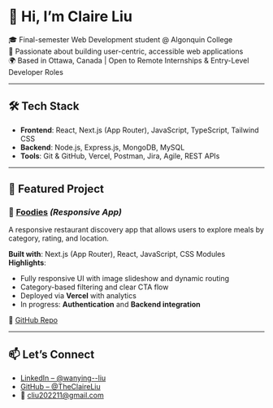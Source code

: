 # 👋 Hi, I’m Claire Liu

🎓 Final-semester Web Development student @ Algonquin College  
🌱 Passionate about building user-centric, accessible web applications  
🌍 Based in Ottawa, Canada | Open to Remote Internships & Entry-Level Developer Roles

---

## 🛠 Tech Stack

- **Frontend**: React, Next.js (App Router), JavaScript, TypeScript, Tailwind CSS  
- **Backend**: Node.js, Express.js, MongoDB, MySQL  
- **Tools**: Git & GitHub, Vercel, Postman, Jira, Agile, REST APIs

---

## 🚀 Featured Project

### 🍔 [Foodies](https://next-js-and-react-woad.vercel.app/) *(Responsive App)*  
A responsive restaurant discovery app that allows users to explore meals by category, rating, and location.

**Built with**: Next.js (App Router), React, JavaScript, CSS Modules  
**Highlights**:
- Fully responsive UI with image slideshow and dynamic routing  
- Category-based filtering and clear CTA flow  
- Deployed via **Vercel** with analytics  
- In progress: **Authentication** and **Backend integration**  

🔗 [GitHub Repo](https://github.com/TheClaireLiu/Next.js-and-React/tree/master/05-onwards-foodies-starting-project)

---

## 📫 Let’s Connect

- [LinkedIn – @wanying--liu](https://www.linkedin.com/in/wanying--liu/)  
- [GitHub – @TheClaireLiu](https://github.com/TheClaireLiu)  
- 📧 cliu202211@gmail.com
